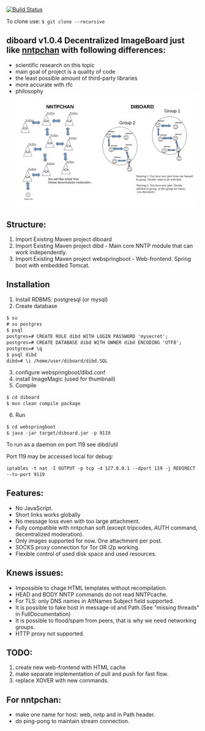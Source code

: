 [![Build Status](https://travis-ci.org/Anoncheg1/diboard.svg?branch=master)](https://travis-ci.org/Anoncheg1/diboard)

To clone use: ```$ git clone --recursive```

diboard v1.0.4 Decentralized ImageBoard just like [nntpchan](https://github.com/majestrate/nntpchan) with following differences:
-----
- scientific research on this topic
- main goal of project is a quality of code
- the least possible amount of third-party libraries
- more accurate with rfc
- philosophy 
![peering philosophy](https://github.com/Anoncheg1/diboard/blob/master/peering%20philosophy.png "peering philosophy")

Structure:
--------

1. Import Existing Maven project diboard
2. Import Existing Maven project dibd - Main core NNTP module that can work independently.
3. Import Existing Maven project webspringboot - Web-frontend. Spring boot with embedded Tomcat.

Installation
-----

1. Install RDBMS: postgresql (or mysql)
2. Create database
```
$ su
# su postgres
$ psql
postgres=# CREATE ROLE dibd WITH LOGIN PASSWORD 'mysecret';
postgres=# CREATE DATABASE dibd WITH OWNER dibd ENCODING 'UTF8';
postgres=# \q
$ psql dibd
dibd=# \i /home/user/diboard/dibd.SQL
```
3. configure webspringboot/dibd.conf
4. install ImageMagic (used for thumbnail)
5. Compile
```
$ cd diboard
$ mvn clean compile package
```
6. Run
```
$ cd webspringboot
$ java -jar target/diboard.jar -p 9119
```
To run as a daemon on port 119 see dibd/util

Port 119 may be accessed local for debug:
```
iptables -t nat -I OUTPUT -p tcp -d 127.0.0.1 --dport 119 -j REDIRECT --to-port 9119
```

Features:
----------
- No JavaScript.
- Short links works globally
- No message loss even with too large attachment.
- Fully compatible with nntpchan soft (except tripcodes, AUTH command, decentralized moderation).
- Only images supported for now. One attachment per post.
- SOCKS proxy connection for Tor OR i2p working.
- Flexible control of used disk space and used resources.

Knews issues:
----------
- Impossible to chage HTML templates without recompilation.
- HEAD and BODY NNTP commands do not read NNTPcache.
- For TLS: only DNS names in AltNames Subject field supported.
- It is possible to fake host in message-id and Path.(See "missing threads" in FullDocumentation)
- It is possible to flood/spam from peers, that is why we need networking groups.
- HTTP proxy not supported.

TODO:
----------
1. create new web-frontend with HTML cache
2. make separate implementation of pull and push for fast flow.
3. replace XOVER with new commands.

For nntpchan:
----------
- make one name for host: web, nntp and in Path header.
- do ping-pong to maintain stream connection.